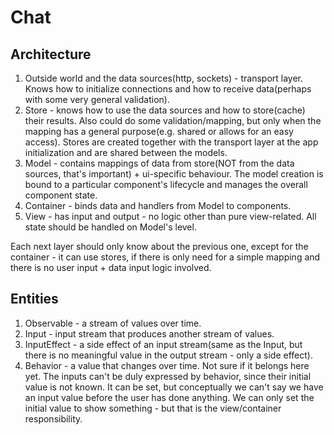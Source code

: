 # Chat

## Architecture

1. Outside world and the data sources(http, sockets) - transport layer. Knows how to initialize connections and how to receive data(perhaps with some very general validation).
2. Store - knows how to use the data sources and how to store(cache) their results. Also could do some validation/mapping, but only when the mapping has a general purpose(e.g. shared or allows for an easy access). Stores are created together with the transport layer at the app initialization and are shared between the models.
3. Model - contains mappings of data from store(NOT from the data sources, that's important) + ui-specific behaviour. The model creation is bound to a particular component's lifecycle and manages the overall component state.
4. Container - binds data and handlers from Model to components.
5. View - has input and output - no logic other than pure view-related. All state should be handled on Model's level.

Each next layer should only know about the previous one, except for the container - it can use stores, if there is only need for a simple mapping and there is no user input + data input logic involved.

## Entities

1. Observable - a stream of values over time.
2. Input - input stream that produces another stream of values.
3. InputEffect - a side effect of an input stream(same as the Input, but there is no meaningful value in the output stream - only a side effect).
4. Behavior - a value that changes over time. Not sure if it belongs here yet. The inputs can't be duly expressed by behavior, since their initial value is not known. It can be set, but conceptually we can't say we have an input value before the user has done anything. We can only set the initial value to show something - but that is the view/container responsibility.
